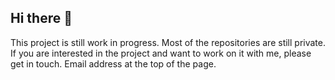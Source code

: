 ## Hi there 👋

This project is still work in progress. Most of the repositories are still private. If you are interested in the project and want to work on it with me, please get in touch. Email address at the top of the page.

